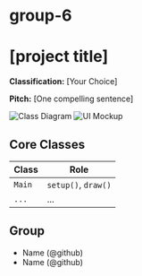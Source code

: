 # group-6

# [project title]

**Classification:** [Your Choice]

**Pitch:** [One compelling sentence]

![Class Diagram](class-diagram.png)
![UI Mockup](mockup.png)

## Core Classes
| Class | Role |
|-------|------|
| `Main` | `setup()`, `draw()` |
| `...` | ... |

## Group
- Name (@github)
- Name (@github)
